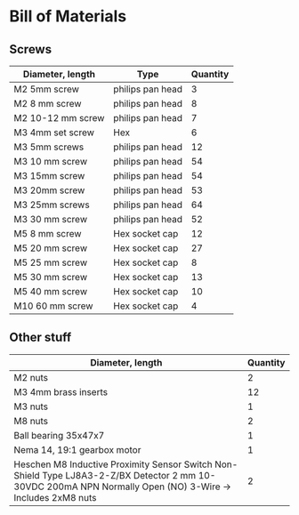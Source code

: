 # Bill of Materials

## Screws

| Diameter, length | Type | Quantity |
| ---- | -------- | -------- |
| M2 5mm screw | philips pan head | 3 |
| M2 8 mm screw | philips pan head | 8 |
| M2 10-12 mm screw | philips pan head | 7 |
| M3 4mm set screw | Hex | 6 |
| M3 5mm screws | philips pan head | 12 |
| M3 10 mm screw | philips pan head | 54 |
| M3 15mm screw | philips pan head | 54 |
| M3 20mm screw | philips pan head | 53 |
| M3 25mm screws | philips pan head | 64 |
| M3 30 mm screw | philips pan head | 52 |
| M5 8 mm screw | Hex socket cap | 12 |
| M5 20 mm screw | Hex socket cap | 27 |
| M5 25 mm screw | Hex socket cap | 8 |
| M5 30 mm screw | Hex socket cap | 13 |
| M5 40 mm screw | Hex socket cap | 10 |
| M10 60 mm screw | Hex socket cap | 4 |


## Other stuff

| Diameter, length | Quantity |
| ---- | -------- |
| M2 nuts | 2 |
| M3 4mm brass inserts | 12 |
| M3 nuts | 1 |
| M8 nuts | 2 |
| Ball bearing 35x47x7 | 1 |
| Nema 14, 19:1 gearbox motor | 1 |
| Heschen M8 Inductive Proximity Sensor Switch Non-Shield Type LJ8A3-2-Z/BX Detector 2 mm 10-30VDC 200mA NPN Normally Open (NO) 3-Wire -> Includes 2xM8 nuts | 2 |
